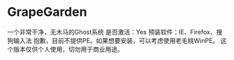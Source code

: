 # GrapeGarden
一个非常干净，无木马的Ghost系统
是否激活：Yes
预装软件：IE、Firefox、搜狗输入法
抱歉，目前不提供PE。如果想要安装，可以考虑使用老毛桃WinPE。
这个版本仅供个人使用，切勿用于商业用途。
